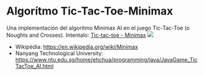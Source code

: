# Algorítmo Tic-Tac-Toe-Minimax
Una implementación del algoritmo Minimax AI en el juego Tic-Tac-Toe (o Noughts and Crosses). Intentalo: [Tic-tac-toe - Minimax](https://txusdavid27.github.io/)
<img src="[flowcode.jpg](https://github.com/txusdavid27/MinMax-TicTacToe/blob/main/flowcode.png?raw=true)">
* Wikipédia: <https://en.wikipedia.org/wiki/Minimax>
* Nanyang Technological University: <https://www.ntu.edu.sg/home/ehchua/programming/java/JavaGame_TicTacToe_AI.html>
